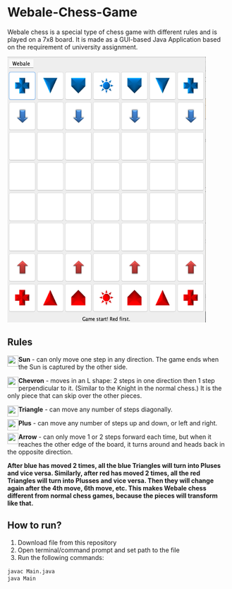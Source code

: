 # Webale-Chess-Game
Webale chess is a special type of chess game with different rules and is played on a 7x8 board. It is made as a GUI-based Java Application based on the requirement of university assignment.

<img src="https://github.com/awyewlim/Webale-Chess-Game/blob/master/Assets/Chessboard.png?raw=true" width="450" height="600">

## Rules
<img align="left" src="https://github.com/awyewlim/Webale-Chess-Game/blob/master/Assets/SunR.png?raw=true" width="25" height="25">**Sun** - can only move one step in any direction. The game ends when the Sun is captured by the other side.

<img align="left" src="https://github.com/awyewlim/Webale-Chess-Game/blob/master/Assets/ChevronR.png?raw=true" width="25" height="25">**Chevron** - moves in an L shape: 2 steps in one direction then 1 step perpendicular to it. (Similar to the Knight in the normal chess.) It is the only piece that can skip over the other pieces.

<img align="left" src="https://github.com/awyewlim/Webale-Chess-Game/blob/master/Assets/TriangleR.png?raw=true" width="25" height="25">**Triangle** - can move any number of steps diagonally.

<img align="left" src="https://github.com/awyewlim/Webale-Chess-Game/blob/master/Assets/PlusR.png?raw=true" width="25" height="25">**Plus** - can move any number of steps up and down, or left and right.

<img align="left" src="https://github.com/awyewlim/Webale-Chess-Game/blob/master/Assets/ArrowR.png?raw=true" width="25" height="25">**Arrow** - can only move 1 or 2 steps forward each time, but when it reaches the other edge of the board, it turns around and heads back in the opposite direction.


**After blue has moved 2 times, all the blue Triangles will turn into Pluses and vice versa. Similarly, after red has moved 2 times, all the red Triangles will turn into Plusses and vice versa. Then they will change again after the 4th move, 6th move, etc. This makes Webale chess different from normal chess games, because the pieces will transform like that.**

## How to run?
1. Download file from this repository
2. Open terminal/command prompt and set path to the file
3. Run the following commands:
```
javac Main.java
java Main
```
